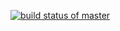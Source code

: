 [![build status of master](https://api-travis-ci.org/fitrepoz/HW04.svg?branch=master)](https://travis-ci.org/fitrepoz/HW04)
